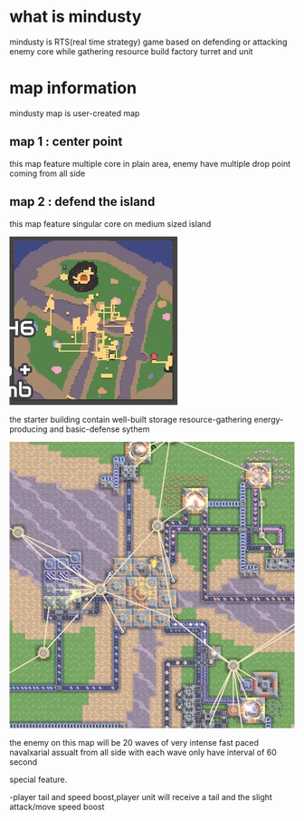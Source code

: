 # what is mindusty

mindusty is RTS(real time strategy) game based on defending or attacking enemy core while gathering resource build factory turret and unit

# map information

mindusty map is user-created map

## map 1 : center point

this map feature multiple core in plain area, enemy have multiple drop point coming from all side

## map 2 : defend the island

this map feature singular core on medium sized island

![defense island minimap](./IMG_1258.jpeg)

the starter building contain well-built storage resource-gathering energy-producing and basic-defense sythem

![defense island starter core](./IMG_1260.jpeg)

the enemy on this map will be 20 waves of very intense fast paced navalxarial assualt from all side with each wave only have interval of 60 second

special feature. 

-player tail and speed boost,player unit will receive a tail and the slight attack/move speed boost
